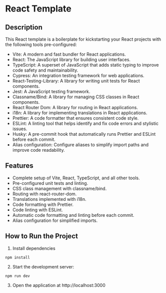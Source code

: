 # React Template

## Description

This React template is a boilerplate for kickstarting your React projects with the following tools pre-configured:

- Vite: A modern and fast bundler for React applications.
- React: The JavaScript library for building user interfaces.
- TypeScript: A superset of JavaScript that adds static typing to improve code safety and maintainability.
- Cypress: An integration testing framework for web applications.
- React-Testing-Library: A library for writing unit tests for React components.
- Jest: A JavaScript testing framework.
- Classname/Bind: A library for managing CSS classes in React components.
- React Router Dom: A library for routing in React applications.
- i18n: A library for implementing translations in React applications.
- Prettier: A code formatter that ensures consistent code style.
- ESLint: A linting tool that helps identify and fix code errors and stylistic issues.
- Husky: A pre-commit hook that automatically runs Prettier and ESLint before each commit.
- Alias configuration: Configure aliases to simplify import paths and improve code readability.

## Features

- Complete setup of Vite, React, TypeScript, and all other tools.
- Pre-configured unit tests and linting.
- CSS class management with classname/bind.
- Routing with react-router-dom.
- Translations implemented with i18n.
- Code formatting with Prettier.
- Code linting with ESLint.
- Automatic code formatting and linting before each commit.
- Alias configuration for simplified imports.

## How to Run the Project

1. Install dependencies

```
npm install
```

2. Start the development server:

```
npm run dev
```

3. Open the application at http://localhost:3000
